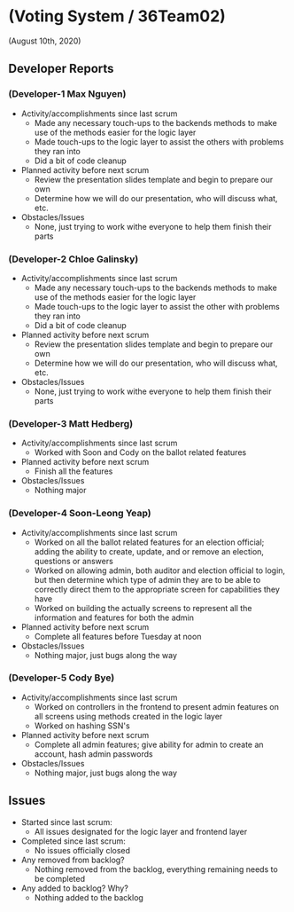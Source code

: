 #   (Voting System / 36Team02)

(August 10th, 2020)

##  Developer Reports

###  (Developer-1 Max Nguyen)

-   Activity/accomplishments since last scrum
    -   Made any necessary touch-ups to the backends methods to make use of the methods
    easier for the logic layer
    -   Made touch-ups to the logic layer to assist the others with problems they ran into
    -   Did a bit of code cleanup
-   Planned activity before next scrum
    -   Review the presentation slides template and begin to prepare our own
    -   Determine how we will do our presentation, who will discuss what, etc.
-   Obstacles/Issues
    -   None, just trying to work withe everyone to help them finish their parts

###  (Developer-2 Chloe Galinsky)

-   Activity/accomplishments since last scrum
    -   Made any necessary touch-ups to the backends methods to make use of the methods
    easier for the logic layer
    -   Made touch-ups to the logic layer to assist the other with problems they ran into
    -   Did a bit of code cleanup
-   Planned activity before next scrum
    -   Review the presentation slides template and begin to prepare our own
    -   Determine how we will do our presentation, who will discuss what, etc.
-   Obstacles/Issues
    -   None, just trying to work withe everyone to help them finish their parts

###  (Developer-3 Matt Hedberg)

-   Activity/accomplishments since last scrum
    -   Worked with Soon and Cody on the ballot related features 
-   Planned activity before next scrum
    -   Finish all the features
-   Obstacles/Issues
    -   Nothing major

###  (Developer-4 Soon-Leong Yeap)

-   Activity/accomplishments since last scrum
    -   Worked on all the ballot related features for an election official; adding the
    ability to create, update, and or remove an election, questions or answers
    -   Worked on allowing admin, both auditor and election official to login, but then
    determine which type of admin they are to be able to correctly direct them to the
    appropriate screen for capabilities they have
    -   Worked on building the actually screens to represent all the information and
    features for both the admin
-   Planned activity before next scrum
    -   Complete all features before Tuesday at noon
-   Obstacles/Issues
    -   Nothing major, just bugs along the way

###  (Developer-5 Cody Bye)

-   Activity/accomplishments since last scrum
    -   Worked on controllers in the frontend to present admin features on all 
    screens using methods created in the logic layer
    -   Worked on hashing SSN's
-   Planned activity before next scrum
    -   Complete all admin features; give ability for admin to create an account,
    hash admin passwords
-   Obstacles/Issues
    -   Nothing major, just bugs along the way

##  Issues

-   Started since last scrum:
    -   All issues designated for the logic layer and frontend layer
-   Completed since last scrum:
    -   No issues officially closed
-   Any removed from backlog?
    -   Nothing removed from the backlog, everything remaining needs to be completed
-   Any added to backlog? Why?
    -   Nothing added to the backlog

